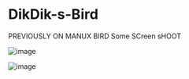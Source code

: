 # DikDik-s-Bird
PREVIOUSLY ON MANUX BIRD 
Some SCreen sHOOT

![image](https://user-images.githubusercontent.com/92752408/187859946-32e63854-770f-442f-89ba-9119b8255ef3.png)


![image](https://user-images.githubusercontent.com/92752408/187860022-4df52375-25a0-43e8-8780-2614fec5a267.png)



